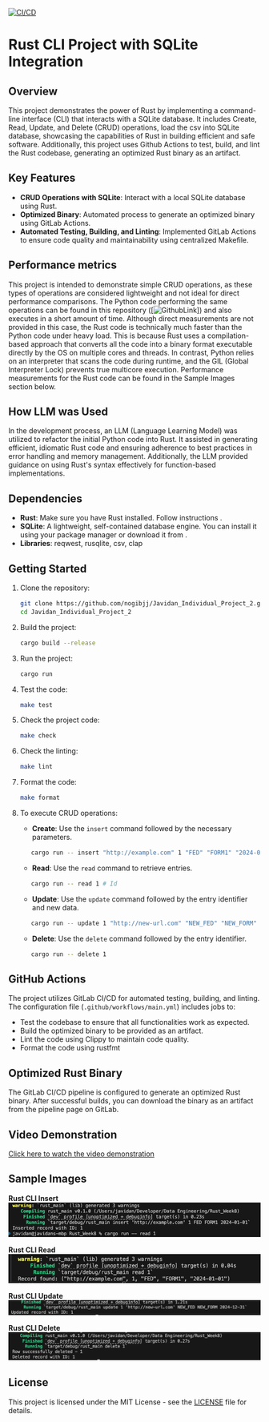 [![CI/CD](https://github.com/nogibjj/Javidan_Individual_Project_2/actions/workflows/main.yaml/badge.svg)](https://github.com/nogibjj/Javidan_Individual_Project_2/actions/workflows/main.yaml)

# Rust CLI Project with SQLite Integration

## Overview
This project demonstrates the power of Rust by implementing a command-line interface (CLI) that interacts with a SQLite database. It includes Create, Read, Update, and Delete (CRUD) operations, load the csv into SQLite database,  showcasing the capabilities of Rust in building efficient and safe software. Additionally, this project uses Github Actions to test, build, and lint the Rust codebase, generating an optimized Rust binary as an artifact.

## Key Features
- **CRUD Operations with SQLite**: Interact with a local SQLite database using Rust.
- **Optimized Binary**: Automated process to generate an optimized binary using GitLab Actions.
- **Automated Testing, Building, and Linting**: Implemented GitLab Actions to ensure code quality and maintainability using centralized Makefile.

## Performance metrics 
This project is intended to demonstrate simple CRUD operations, as these types of operations are considered lightweight and not ideal for direct performance comparisons. The Python code performing the same operations can be found in this repository ([![GithubLink](https://github.com/nogibjj/Javidan_Karimli_IDS706_PythonInteractWithSql)]) and also executes in a short amount of time. Although direct measurements are not provided in this case, the Rust code is technically much faster than the Python code under heavy load. This is because Rust uses a compilation-based approach that converts all the code into a binary format executable directly by the OS on multiple cores and threads. In contrast, Python relies on an interpreter that scans the code during runtime, and the GIL (Global Interpreter Lock) prevents true multicore execution. Performance measurements for the Rust code can be found in the Sample Images section below.

## How LLM was Used
In the development process, an LLM (Language Learning Model) was utilized to refactor the initial Python code into Rust. It assisted in generating efficient, idiomatic Rust code and ensuring adherence to best practices in error handling and memory management. Additionally, the LLM provided guidance on using Rust's syntax effectively for function-based implementations.

## Dependencies
- **Rust**: Make sure you have Rust installed. Follow instructions .
- **SQLite**: A lightweight, self-contained database engine. You can install it using your package manager or download it from .
- **Libraries**: reqwest, rusqlite, csv, clap


## Getting Started
1. Clone the repository:
   ```bash
   git clone https://github.com/nogibjj/Javidan_Individual_Project_2.git
   cd Javidan_Individual_Project_2
   ```

2. Build the project:
   ```bash
   cargo build --release
   ```

3. Run the project:
   ```bash
   cargo run
   ```

4. Test the code:
   ```bash
   make test
   ```

5. Check the project code:
   ```bash
   make check
   ```
6. Check the linting:
   ```bash
   make lint
   ```

7. Format the code:
   ```bash
   make format
   ```

8. To execute CRUD operations:
   - **Create**: Use the `insert` command followed by the necessary parameters.
   ```bash
      cargo run -- insert "http://example.com" 1 "FED" "FORM1" "2024-01-01"
   ```

   - **Read**: Use the `read` command to retrieve entries.
   ```bash
      cargo run -- read 1 # Id
   ```
   - **Update**: Use the `update` command followed by the entry identifier and new data.
   ```bash
      cargo run -- update 1 "http://new-url.com" "NEW_FED" "NEW_FORM" "2024-12-31"
   ```

   - **Delete**: Use the `delete` command followed by the entry identifier.
   ```bash
      cargo run -- delete 1
   ```

## GitHub Actions
The project utilizes GitLab CI/CD for automated testing, building, and linting. The configuration file (`.github/workflows/main.yml`) includes jobs to:
- Test the codebase to ensure that all functionalities work as expected.
- Build the optimized binary to be provided as an artifact.
- Lint the code using Clippy to maintain code quality.
- Format the code using rustfmt

## Optimized Rust Binary
The GitLab CI/CD pipeline is configured to generate an optimized Rust binary. After successful builds, you can download the binary as an artifact from the pipeline page on GitLab.

## Video Demonstration
[Click here to watch the video demonstration](https://youtu.be/TA_TSB0uwNo) 

## Sample Images

**Rust CLI Insert**
![Run Example Console Output](https://github.com/nogibjj/Javidan_Individual_Project_2/blob/ae1c063839c6440b9d85a5d7a0a13685c9733b46/data/insert.png)


**Rust CLI Read**
![Run Example Console Output](https://github.com/nogibjj/Javidan_Individual_Project_2/blob/ae1c063839c6440b9d85a5d7a0a13685c9733b46/data/read.png)


**Rust CLI Update**
![Run Example Console Output](https://github.com/nogibjj/Javidan_Individual_Project_2/blob/ae1c063839c6440b9d85a5d7a0a13685c9733b46/data/update.png)


**Rust CLI Delete**
![Run Example Console Output](https://github.com/nogibjj/Javidan_Individual_Project_2/blob/ae1c063839c6440b9d85a5d7a0a13685c9733b46/data/delete.png)



## License
This project is licensed under the MIT License - see the [LICENSE](https://github.com/nogibjj/Javidan_Individual_Project_2/blob/ae1c063839c6440b9d85a5d7a0a13685c9733b46/LICENSE.txt) file for details.
